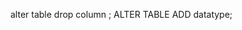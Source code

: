 alter table <TableName> drop column <ColumnName>;
ALTER TABLE <TableName> ADD <ColumnName> datatype;

